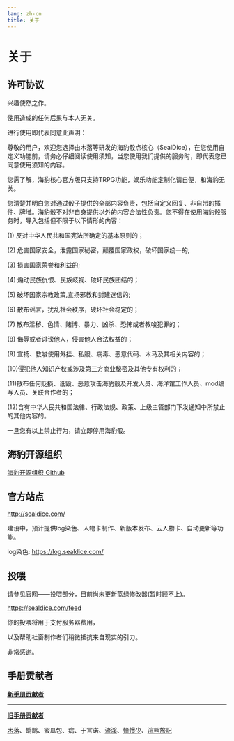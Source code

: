 ```yaml
---
lang: zh-cn
title: 关于
---
```


# 关于

## 许可协议

兴趣使然之作。

使用造成的任何后果与本人无关。

进行使用即代表同意此声明：



尊敬的用户，欢迎您选择由木落等研发的海豹骰点核心（SealDice），在您使用自定义功能前，请务必仔细阅读使用须知，当您使用我们提供的服务时，即代表您已同意使用须知的内容。



您需了解，海豹核心官方版只支持TRPG功能，娱乐功能定制化请自便，和海豹无关。

您清楚并明白您对通过骰子提供的全部内容负责，包括自定义回复、非自带的插件、牌堆。海豹骰不对非自身提供以外的内容合法性负责。您不得在使用海豹骰服务时，导入包括但不限于以下情形的内容：

(1) 反对中华人民共和国宪法所确定的基本原则的；

(2) 危害国家安全，泄露国家秘密，颠覆国家政权，破坏国家统一的;

(3) 损害国家荣誉和利益的;

(4) 煽动民族仇恨、民族歧视、破坏民族团结的；

(5) 破坏国家宗教政策,宣扬邪教和封建迷信的;

(6) 散布谣言，扰乱社会秩序，破坏社会稳定的；

(7) 散布淫秽、色情、赌博、暴力、凶杀、恐怖或者教唆犯罪的；

(8) 侮辱或者诽谤他人，侵害他人合法权益的；

(9) 宣扬、教唆使用外挂、私服、病毒、恶意代码、木马及其相关内容的；

(10)侵犯他人知识产权或涉及第三方商业秘密及其他专有权利的；

(11)散布任何贬损、诋毁、恶意攻击海豹骰及开发人员、海洋馆工作人员、mod编写人员、关联合作者的；

(12)含有中华人民共和国法律、行政法规、政策、上级主管部门下发通知中所禁止的其他内容的。


一旦您有以上禁止行为，请立即停用海豹骰。


## 海豹开源组织

[海豹开源组织 Github](https://github.com/sealdice)

## 官方站点

http://sealdice.com/

建设中，预计提供log染色、人物卡制作、新版本发布、云人物卡、自动更新等功能。

log染色: https://log.sealdice.com/


## 投喂

请参见官网——投喂部分，目前尚未更新蓝绿修改器(暂时顾不上)。

https://sealdice.com/feed

你的投喂将用于支付服务器费用，

以及帮助社畜制作者们稍微抵抗来自现实的引力。

非常感谢。

## 手册贡献者

[**新手册贡献者**](https://github.com/sealdice/sealdice-manual-next/graphs/contributors)

---

[**旧手册贡献者**](https://github.com/sealdice/manual/graphs/contributors)

[木落](https://github.com/fy0)、鹊鹊、蜜瓜包、病、于言诺、[流溪](https://github.com/lxy071130)、[憧憬少](https://github.com/ChangingSelf)、[浣熊旅記](https://github.com/VolEurr0Se)
